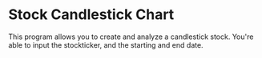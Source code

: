 # Stock Candlestick Chart
This program allows you to create and analyze a candlestick stock. You're able to input the stockticker, and the starting and end date.

